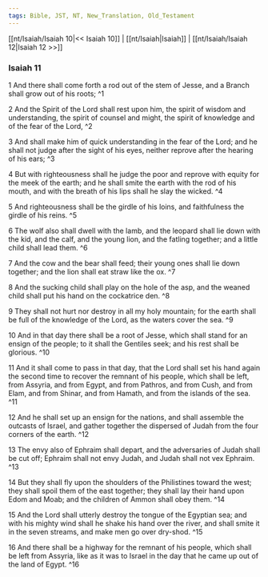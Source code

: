 ```yaml
---
tags: Bible, JST, NT, New_Translation, Old_Testament
---
```


[[nt/Isaiah/Isaiah 10|<< Isaiah 10]] | [[nt/Isaiah|Isaiah]] | [[nt/Isaiah/Isaiah 12|Isaiah 12 >>]]

### Isaiah 11

1 And there shall come forth a rod out of the stem of Jesse, and a Branch shall grow out of his roots;  ^1

2 And the Spirit of the Lord shall rest upon him, the spirit of wisdom and understanding, the spirit of counsel and might, the spirit of knowledge and of the fear of the Lord,  ^2

3 And shall make him of quick understanding in the fear of the Lord; and he shall not judge after the sight of his eyes, neither reprove after the hearing of his ears;  ^3

4 But with righteousness shall he judge the poor and reprove with equity for the meek of the earth; and he shall smite the earth with the rod of his mouth, and with the breath of his lips shall he slay the wicked.  ^4

5 And righteousness shall be the girdle of his loins, and faithfulness the girdle of his reins.  ^5

6 The wolf also shall dwell with the lamb, and the leopard shall lie down with the kid, and the calf, and the young lion, and the fatling together; and a little child shall lead them.  ^6

7 And the cow and the bear shall feed; their young ones shall lie down together; and the lion shall eat straw like the ox.  ^7

8 And the sucking child shall play on the hole of the asp, and the weaned child shall put his hand on the cockatrice den.  ^8

9 They shall not hurt nor destroy in all my holy mountain; for the earth shall be full of the knowledge of the Lord, as the waters cover the sea.  ^9

10 And in that day there shall be a root of Jesse, which shall stand for an ensign of the people; to it shall the Gentiles seek; and his rest shall be glorious.  ^10

11 And it shall come to pass in that day, that the Lord shall set his hand again the second time to recover the remnant of his people, which shall be left, from Assyria, and from Egypt, and from Pathros, and from Cush, and from Elam, and from Shinar, and from Hamath, and from the islands of the sea.  ^11

12 And he shall set up an ensign for the nations, and shall assemble the outcasts of Israel, and gather together the dispersed of Judah from the four corners of the earth.  ^12

13 The envy also of Ephraim shall depart, and the adversaries of Judah shall be cut off; Ephraim shall not envy Judah, and Judah shall not vex Ephraim.  ^13

14 But they shall fly upon the shoulders of the Philistines toward the west; they shall spoil them of the east together; they shall lay their hand upon Edom and Moab; and the children of Ammon shall obey them.  ^14

15 And the Lord shall utterly destroy the tongue of the Egyptian sea; and with his mighty wind shall he shake his hand over the river, and shall smite it in the seven streams, and make men go over dry-shod.  ^15

16 And there shall be a highway for the remnant of his people, which shall be left from Assyria, like as it was to Israel in the day that he came up out of the land of Egypt.  ^16

 
